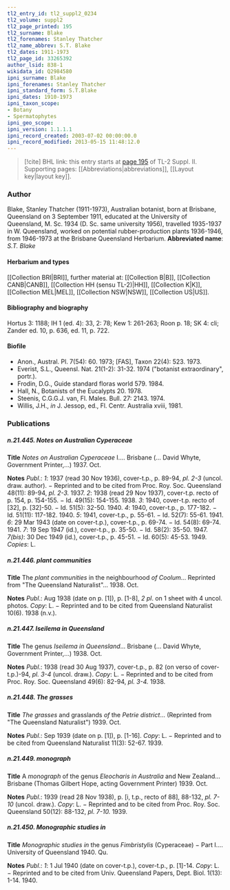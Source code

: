 ```yaml
---
tl2_entry_id: tl2_suppl2_0234
tl2_volume: suppl2
tl2_page_printed: 195
tl2_surname: Blake
tl2_forenames: Stanley Thatcher
tl2_name_abbrev: S.T. Blake
tl2_dates: 1911-1973
tl2_page_id: 33265392
author_lsid: 838-1
wikidata_id: Q2984580
ipni_surname: Blake
ipni_forenames: Stanley Thatcher
ipni_standard_form: S.T.Blake
ipni_dates: 1910-1973
ipni_taxon_scope: 
- Botany
- Spermatophytes
ipni_geo_scope: 
ipni_version: 1.1.1.1
ipni_record_created: 2003-07-02 00:00:00.0
ipni_record_modified: 2013-05-15 11:48:12.0
---
```



> [!cite] BHL link: this entry starts at [page 195](https://www.biodiversitylibrary.org/page/33265392) of TL-2 Suppl. II.
> Supporting pages: [[Abbreviations|abbreviations]], [[Layout key|layout key]].

### Author

Blake, Stanley Thatcher (1911-1973), Australian botanist, born at Brisbane, Queensland on 3 September 1911, educated at the University of Queensland, M. Sc. 1934 (D. Sc. same university 1956), travelled 1935-1937 in W. Queensland, worked on potential rubber-production plants 1936-1946, from 1946-1973 at the Brisbane Queensland Herbarium. 
**Abbreviated name**: *S.T. Blake*

#### Herbarium and types

[[Collection BRI|BRI]], further material at: [[Collection B|B]], [[Collection CANB|CANB]], [[Collection HH (sensu TL-2)|HH]], [[Collection K|K]], [[Collection MEL|MEL]], [[Collection NSW|NSW]], [[Collection US|US]].

#### Bibliography and biography

Hortus 3: 1188; IH 1 (ed. 4): 33, 2: 78; Kew 1: 261-263; Roon p. 18; SK 4: cli; Zander ed. 10, p. 636, ed. 11, p. 722.

#### Biofile

- Anon., Austral. Pl. 7(54): 60. 1973; \[FAS\], Taxon 22(4): 523. 1973.
- Everist, S.L., Queensl. Nat. 21(1-2): 31-32. 1974 ("botanist extraordinary", portr.).
- Frodin, D.G., Guide standard floras world 579. 1984.
- Hall, N., Botanists of the Eucalypts 20. 1978.
- Steenis, C.G.G.J. van, Fl. Males. Bull. 27: 2143. 1974.
- Willis, J.H., *in* J. Jessop, ed., Fl. Centr. Australia xviii, 1981.

### Publications

##### n.21.445. Notes on Australian Cyperaceae

**Title**
*Notes on Australian Cyperaceae* I.... Brisbane (... David Whyte, Government Printer,...) 1937. Oct.

**Notes**
*Publ*.: *1*: 1937 (read 30 Nov 1936), cover-t.p., p. 89-94, *pl. 2-3* (uncol. draw. author). − Reprinted and to be cited from Proc. Roy. Soc. Queensland 48(11): 89-94, *pl. 2-3.* 1937.
*2*: 1938 (read 29 Nov 1937), cover-t.p. recto of p. 154, p. 154-155. − Id. 49(15): 154-155. 1938.
*3*: 1940, cover-t.p. recto of \[32\], p. \[32\]-50. − Id. 51(5): 32-50. 1940.
*4*: 1940, cover-t.p., p. 177-182. − Id. 51(11): 117-182. 1940.
*5*: 1941, cover-t.p., p. 55-61. − Id. 52(7): 55-61. 1941.
*6*: 29 Mar 1943 (date on cover-t.p.), cover-t.p., p. 69-74. − Id. 54(8): 69-74. 1941.
*7*: 19 Sep 1947 (id.), cover-t.p., p. 35-50. − Id. 58(2): 35-50. 1947.
*7(bis)*: 30 Dec 1949 (id.), cover-t.p., p. 45-51. − Id. 60(5): 45-53. 1949.
*Copies*: L.

##### n.21.446. plant communities

**Title**
The *plant communities* in the neighbourhood *of Coolum*... Reprinted from "The Queensland Naturalist"... 1938. Oct.

**Notes**
*Publ*.: Aug 1938 (date on p. \[1\]), p. \[1-8\], *2 pl*. on 1 sheet with 4 uncol. photos. *Copy*: L. − Reprinted and to be cited from Queensland Naturalist 10(6). 1938 (n.v.).

##### n.21.447. Iseilema in Queensland

**Title**
The genus *Iseilema in Queensland*... Brisbane (... David Whyte, Government Printer,...) 1938. Oct.

**Notes**
*Publ*.: 1938 (read 30 Aug 1937), cover-t.p., p. 82 (on verso of cover-t.p.)-94, *pl. 3-4* (uncol. draw.). *Copy*: L. − Reprinted and to be cited from Proc. Roy. Soc. Queensland 49(6): 82-94, *pl. 3-4.* 1938.

##### n.21.448. The grasses

**Title**
*The grasses* and grasslands *of* the *Petrie district*... (Reprinted from "The Queensland Naturalist") 1939. Oct.

**Notes**
*Publ*.: Sep 1939 (date on p. \[1\]), p. \[1-16\]. *Copy*: L. − Reprinted and to be cited from Queensland Naturalist 11(3): 52-67. 1939.

##### n.21.449. monograph

**Title**
A *monograph* of the genus *Eleocharis in Australia* and New Zealand... Brisbane (Thomas Gilbert Hope, acting Government Printer) 1939. Oct.

**Notes**
*Publ*.: 1939 (read 28 Nov 1938), p. \[i, t.p., recto of 88\], 88-132, *pl. 7-10* (uncol. draw.). *Copy*: L. − Reprinted and to be cited from Proc. Roy. Soc. Queensland 50(12): 88-132, *pl. 7-10.* 1939.

##### n.21.450. Monographic studies in

**Title**
*Monographic studies in* the genus *Fimbristylis* (Cyperaceae) − Part I.... University of Queensland 1940. Qu.

**Notes**
*Publ*.: *1*: 1 Jul 1940 (date on cover-t.p.), cover-t.p., p. \[1\]-14. *Copy*: L. − Reprinted and to be cited from Univ. Queensland Papers, Dept. Biol. 1(13): 1-14. 1940.

